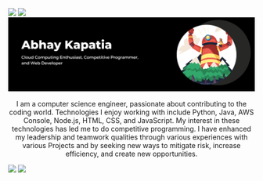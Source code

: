 <div style="align:center"><img src="https://readme-typing-svg.herokuapp.com?font=Raleway&weight=600&size=25&pause=1000&center=true&vCenter=true&multiline=true&width=435&lines=Hi%2C+I+am+Abhay+Kapatia+](https://readme-typing-svg.herokuapp.com?font=Raleway&weight=600&size=80&pause=1000&color=FF4200&center=true&vCenter=true&multiline=true&repeat=false&width=1200&height=150&lines=Hi%2C+I+am+Abhay+Kapatia" />
<img src="https://readme-typing-svg.herokuapp.com?font=Raleway&weight=600&size=40&pause=1000&color=1b86ff&center=true&vCenter=true&multiline=true&repeat=false&width=1200&height=80&lines=Welcome+to+my+profile" />
</div>
<img src = "https://github.com/abhay-kapatia/abhay-kapatia/blob/main/assets/Black%20and%20White%20Modern%20Business%20LinkedIn%20Banner.png">
<p style="text-align: center;">
I am a computer science engineer, passionate about contributing to the coding world. Technologies I enjoy working with include Python, Java, AWS Console, Node.js, HTML, CSS, and JavaScript. My interest in these technologies has led me to do competitive programming. I have enhanced my leadership and teamwork qualities through various experiences with various Projects and by seeking new ways to mitigate risk, increase efficiency, and create new opportunities.
</p>
<div style="align:center"><img src="https://github-readme-stats.vercel.app/api/top-langs/?username=abhay-kapatia&hide=html,scss&layout=compact&theme=radical" />
<img src="https://streak-stats.demolab.com/?user=abhay-kapatia&theme=algolia" />
</div>


